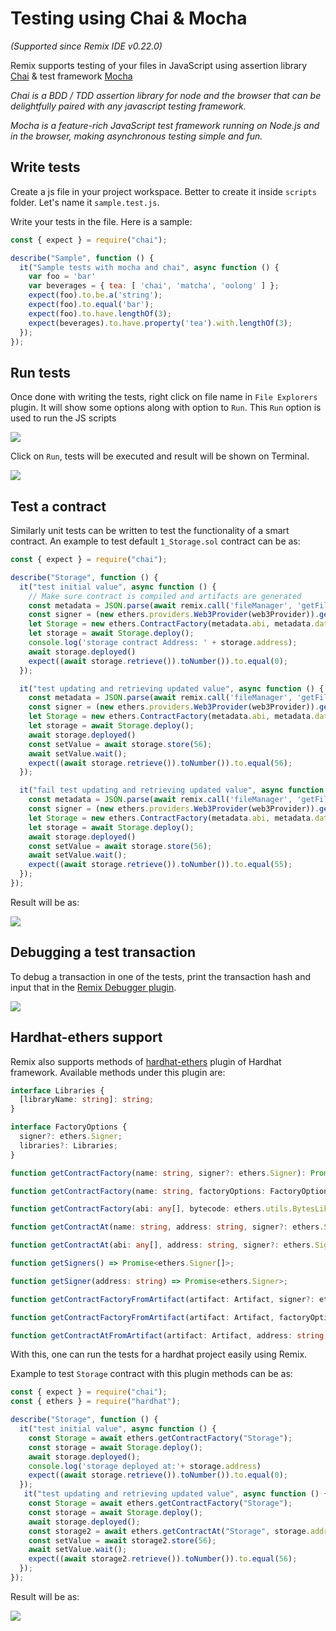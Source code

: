 # Testing using Chai & Mocha

_(Supported since Remix IDE v0.22.0)_

Remix supports testing of your files in JavaScript using assertion library [Chai](https://www.chaijs.com/) & test framework [Mocha](https://mochajs.org/)

_Chai is a BDD / TDD assertion library for node and the browser that can be delightfully paired with any javascript testing framework._

_Mocha is a feature-rich JavaScript test framework running on Node.js and in the browser, making asynchronous testing simple and fun._

## Write tests

Create a js file in your project workspace. Better to create it inside `scripts` folder. Let's name it `sample.test.js`.

Write your tests in the file. Here is a sample:

```JavaScript
const { expect } = require("chai");

describe("Sample", function () {
  it("Sample tests with mocha and chai", async function () {
    var foo = 'bar'
    var beverages = { tea: [ 'chai', 'matcha', 'oolong' ] };
    expect(foo).to.be.a('string');
    expect(foo).to.equal('bar');
    expect(foo).to.have.lengthOf(3);
    expect(beverages).to.have.property('tea').with.lengthOf(3);
  });
});
```

## Run tests

Once done with writing the tests, right click on file name in `File Explorers` plugin. It will show some options along with option to `Run`. This `Run` option is used to run the JS scripts

![](images/run_with_mocha_option.png)

Click on `Run`, tests will be executed and result will be shown on Terminal.

![](images/run_with_mocha_result.png)

## Test a contract

Similarly unit tests can be written to test the functionality of a smart contract. An example to test default `1_Storage.sol` contract can be as:

```JavaScript
const { expect } = require("chai");

describe("Storage", function () {
  it("test initial value", async function () {
    // Make sure contract is compiled and artifacts are generated
    const metadata = JSON.parse(await remix.call('fileManager', 'getFile', 'contracts/artifacts/Storage.json'))
    const signer = (new ethers.providers.Web3Provider(web3Provider)).getSigner()
    let Storage = new ethers.ContractFactory(metadata.abi, metadata.data.bytecode.object, signer);
    let storage = await Storage.deploy();
    console.log('storage contract Address: ' + storage.address);
    await storage.deployed()
    expect((await storage.retrieve()).toNumber()).to.equal(0);
  });

  it("test updating and retrieving updated value", async function () {
    const metadata = JSON.parse(await remix.call('fileManager', 'getFile', 'contracts/artifacts/Storage.json'))
    const signer = (new ethers.providers.Web3Provider(web3Provider)).getSigner()
    let Storage = new ethers.ContractFactory(metadata.abi, metadata.data.bytecode.object, signer);
    let storage = await Storage.deploy();
    await storage.deployed()
    const setValue = await storage.store(56);
    await setValue.wait();
    expect((await storage.retrieve()).toNumber()).to.equal(56);
  });

  it("fail test updating and retrieving updated value", async function () {
    const metadata = JSON.parse(await remix.call('fileManager', 'getFile', 'contracts/artifacts/Storage.json'))
    const signer = (new ethers.providers.Web3Provider(web3Provider)).getSigner()
    let Storage = new ethers.ContractFactory(metadata.abi, metadata.data.bytecode.object, signer);
    let storage = await Storage.deploy();
    await storage.deployed()
    const setValue = await storage.store(56);
    await setValue.wait();
    expect((await storage.retrieve()).toNumber()).to.equal(55);
  });
});
```

Result will be as:

![](images/run_with_mocha_storage_test.png)

## Debugging a test transaction

To debug a transaction in one of the tests, print the transaction hash and input that in the [Remix Debugger plugin](https://remix-ide.readthedocs.io/en/latest/tutorial_debug.html).

![](images/run_with_mocha_print_hash.png)

## Hardhat-ethers support

Remix also supports methods of [hardhat-ethers](https://hardhat.org/plugins/nomiclabs-hardhat-ethers.html#hardhat-ethers) plugin of Hardhat framework. Available methods under this plugin are:

```TypeScript
interface Libraries {
  [libraryName: string]: string;
}

interface FactoryOptions {
  signer?: ethers.Signer;
  libraries?: Libraries;
}

function getContractFactory(name: string, signer?: ethers.Signer): Promise<ethers.ContractFactory>;

function getContractFactory(name: string, factoryOptions: FactoryOptions): Promise<ethers.ContractFactory>;

function getContractFactory(abi: any[], bytecode: ethers.utils.BytesLike, signer?: ethers.Signer): Promise<ethers.ContractFactory>;

function getContractAt(name: string, address: string, signer?: ethers.Signer): Promise<ethers.Contract>;

function getContractAt(abi: any[], address: string, signer?: ethers.Signer): Promise<ethers.Contract>;

function getSigners() => Promise<ethers.Signer[]>;

function getSigner(address: string) => Promise<ethers.Signer>;

function getContractFactoryFromArtifact(artifact: Artifact, signer?: ethers.Signer): Promise<ethers.ContractFactory>;

function getContractFactoryFromArtifact(artifact: Artifact, factoryOptions: FactoryOptions): Promise<ethers.ContractFactory>;

function getContractAtFromArtifact(artifact: Artifact, address: string, signer?: ethers.Signer): Promise<ethers.Contract>;
```

With this, one can run the tests for a hardhat project easily using Remix.

Example to test `Storage` contract with this plugin methods can be as:

```JavaScript
const { expect } = require("chai");
const { ethers } = require("hardhat");

describe("Storage", function () {
  it("test initial value", async function () {
    const Storage = await ethers.getContractFactory("Storage");
    const storage = await Storage.deploy();
    await storage.deployed();
    console.log('storage deployed at:'+ storage.address)
    expect((await storage.retrieve()).toNumber()).to.equal(0);
  });
   it("test updating and retrieving updated value", async function () {
    const Storage = await ethers.getContractFactory("Storage");
    const storage = await Storage.deploy();
    await storage.deployed();
    const storage2 = await ethers.getContractAt("Storage", storage.address);
    const setValue = await storage2.store(56);
    await setValue.wait();
    expect((await storage2.retrieve()).toNumber()).to.equal(56);
  });
});
```

Result will be as:

![](images/run_with_mocha_hhethers.png)
